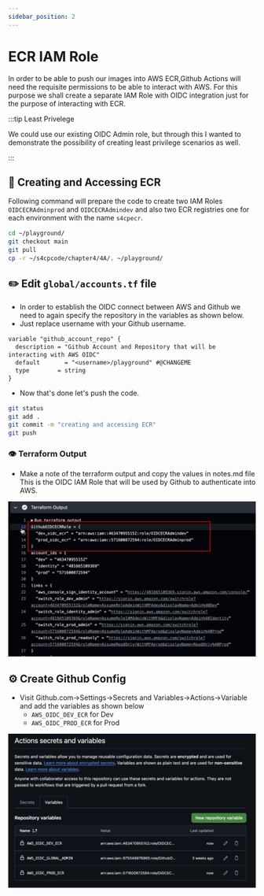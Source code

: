 ```yaml
---
sidebar_position: 2
---
```


# ECR IAM Role

In order to be able to push our images into AWS ECR,Github Actions will need the requisite permissions to be able to interact with AWS. For this purpose we shall create a separate IAM Role with OIDC integration just for the purpose of interacting with ECR. 

:::tip Least Privelege

We could use our existing OIDC Admin role, but through this I wanted to demonstrate the possibility of creating least privilege scenarios as well.

:::

## 🔨 Creating and Accessing ECR

Following command will prepare the code to create two IAM Roles `OIDCECRAdminprod` and `OIDCECRAdmindev` and also two ECR registries one for each environment with the name `s4cpecr`.

```bash
cd ~/playground/
git checkout main
git pull
cp -r ~/s4cpcode/chapter4/4A/. ~/playground/
```

## ✏️ Edit `global/accounts.tf` file

- In order to establish the OIDC connect between AWS and Github we need to again specify the repository in the variables as shown below.
- Just replace username with your Github username.

```hcl title="global/accounts.tf"
variable "github_account_repo" {
  description = "Github Account and Repository that will be interacting with AWS OIDC"
  default       = "<username>/playground" #@CHANGEME
  type        = string
}
```

- Now that's done let's push the code.

```bash
git status
git add .
git commit -m "creating and accessing ECR"
git push
```

### 👁️ Terraform Output

- Make a note of the terraform output and copy the values in notes.md file This is the OIDC IAM Role that will be used by Github to authenticate into AWS.

![](img/terraform_output_oidc_role.png)

## ⚙️ Create Github Config

- Visit Github.com->Settings->Secrets and Variables->Actions->Variable and add the variables as shown below
  - `AWS_OIDC_DEV_ECR` for Dev
  - `AWS_OIDC_PROD_ECR` for Prod

![](img/adding_variables_oidc.png)